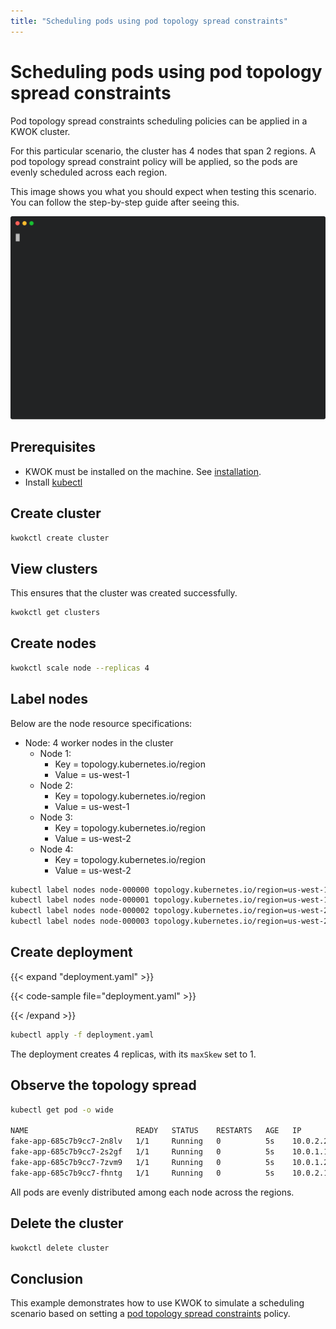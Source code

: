 ```yaml
---
title: "Scheduling pods using pod topology spread constraints"
---
```


# Scheduling pods using pod topology spread constraints

Pod topology spread constraints scheduling policies can be applied in a KWOK cluster.

For this particular scenario, the cluster has 4 nodes that span 2 regions.
A pod topology spread constraint policy will be applied, so the pods are evenly scheduled across each region.

This image shows you what you should expect when testing this scenario.
You can follow the step-by-step guide after seeing this.

<img width="700px" src="pod-topology-spread-constraint.svg">

## Prerequisites

- KWOK must be installed on the machine. See [installation](https://kwok.sigs.k8s.io/docs/user/installation/).
- Install [kubectl](https://kubernetes.io/docs/tasks/tools/install-kubectl-linux/)

## Create cluster

```bash
kwokctl create cluster
```

## View clusters

This ensures that the cluster was created successfully.

```bash
kwokctl get clusters
```

## Create nodes

```bash
kwokctl scale node --replicas 4
```

## Label nodes

Below are the node resource specifications:

- Node: 4 worker nodes in the cluster
  - Node 1: 
    - Key = topology.kubernetes.io/region
    - Value = us-west-1
  - Node 2: 
    - Key = topology.kubernetes.io/region
    - Value = us-west-1
  - Node 3:
    - Key = topology.kubernetes.io/region
    - Value = us-west-2
  - Node 4:
    - Key = topology.kubernetes.io/region
    - Value = us-west-2

```bash
kubectl label nodes node-000000 topology.kubernetes.io/region=us-west-1
kubectl label nodes node-000001 topology.kubernetes.io/region=us-west-1
kubectl label nodes node-000002 topology.kubernetes.io/region=us-west-2
kubectl label nodes node-000003 topology.kubernetes.io/region=us-west-2
```

## Create deployment

{{< expand "deployment.yaml" >}}

{{< code-sample file="deployment.yaml" >}}

{{< /expand >}}

```bash
kubectl apply -f deployment.yaml
```

The deployment creates 4 replicas, with its `maxSkew` set to 1.

## Observe the topology spread

```bash
kubectl get pod -o wide

NAME                        READY   STATUS    RESTARTS   AGE   IP         NODE          NOMINATED NODE   READINESS GATES
fake-app-685c7b9cc7-2n8lv   1/1     Running   0          5s    10.0.2.2   node-000002   <none>           <none>
fake-app-685c7b9cc7-2s2gf   1/1     Running   0          5s    10.0.1.1   node-000001   <none>           <none>
fake-app-685c7b9cc7-7zvm9   1/1     Running   0          5s    10.0.1.2   node-000001   <none>           <none>
fake-app-685c7b9cc7-fhntg   1/1     Running   0          5s    10.0.2.1   node-000002   <none>           <none>
```

All pods are evenly distributed among each node across the regions.

## Delete the cluster

```bash
kwokctl delete cluster
```

## Conclusion

This example demonstrates how to use KWOK to simulate a scheduling
scenario based on setting a [pod topology spread constraints](https://kubernetes.io/docs/concepts/scheduling-eviction/topology-spread-constraints/) policy.
